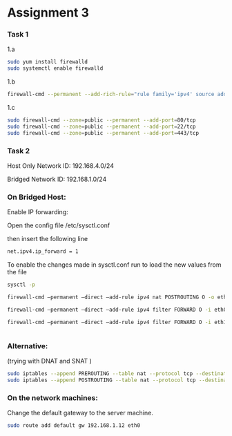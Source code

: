 # Assignment 3

### Task 1

1.a 

```bash
sudo yum install firewalld
sudo systemctl enable firewalld

```

1.b 

```bash
firewall-cmd --permanent --add-rich-rule="rule family='ipv4' source address='192.168.3.0/24' reject"
```

1.c

```bash
sudo firewall-cmd --zone=public --permanent --add-port=80/tcp
sudo firewall-cmd --zone=public --permanent --add-port=22/tcp
sudo firewall-cmd --zone=public --permanent --add-port=443/tcp
```

### Task 2

Host Only Network ID: 192.168.4.0/24

Bridged Network ID: 192.168.1.0/24

### On Bridged Host:

Enable IP forwarding:

Open the config file /etc/sysctl.conf

then insert the following line

```bash
net.ipv4.ip_forward = 1
```

To enable the changes made in sysctl.conf run  to load the new values from the file

```bash
sysctl -p
```

```bash
firewall-cmd —permanent —direct —add-rule ipv4 nat POSTROUTING O -o eth0 -j MASQUERADE
```

```bash
firewall-cmd —permanent —direct —add-rule ipv4 filter FORWARD O -i eth0 eth1 -j ACCEPT
```

```bash
firewall-cmd —permanent —direct —add-rule ipv4 filter FORWARD O -i eth1 eth0 -m state —state RELATED,ESTABLISHED -j ACCEPT
```

```bash

```

### Alternative:

(trying with DNAT and SNAT )

```bash
sudo iptables --append PREROUTING --table nat --protocol tcp --destination 192.168.4.12 --jump DNAT --to-destination 192.168.0.12
sudo iptables --append POSTROUTING --table nat --protocol tcp --destination 192.168.0.10  --jump SNAT --to-source 192.168.4.12
```

### On the network machines:

Change the default gateway to the server machine.

```bash
sudo route add default gw 192.168.1.12 eth0
```
